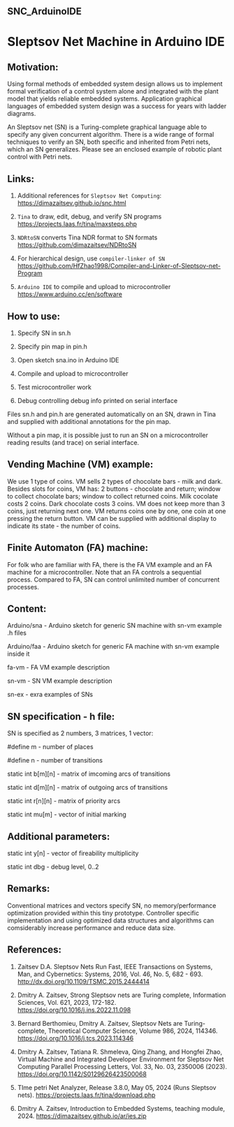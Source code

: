 ## SNC_ArduinoIDE
# Sleptsov Net Machine in Arduino IDE


Motivation:
-----------

Using formal methods of embedded system design allows us to implement formal verification of a control system alone and integrated with the plant model that yields reliable embedded systems. Application graphical languages of embedded system design was a success for years with ladder diagrams. 

An Sleptsov net (SN) is a Turing-complete graphical language able to specify any given concurrent algorithm. There is a wide range of formal techniques to verify an SN, both specific and inherited from Petri nets, which an SN generalizes. Please see an enclosed example of robotic plant control with Petri nets. 


Links:
------


1) Additional references for `Sleptsov Net Computing`: https://dimazaitsev.github.io/snc.html
  
2) `Tina` to draw, edit, debug, and verify SN programs https://projects.laas.fr/tina/maxsteps.php
   
3) `NDRtoSN` converts Tina NDR format to SN formats https://github.com/dimazaitsev/NDRtoSN

4) For hierarchical design, use `compiler-linker of SN` https://github.com/HfZhao1998/Compiler-and-Linker-of-Sleptsov-net-Program

5) `Arduino IDE` to compile and upload to microcontroller https://www.arduino.cc/en/software


How to use:
-----------

1) Specify SN in sn.h

2) Specify pin map in pin.h
   
3) Open sketch sna.ino in Arduino IDE
   
4) Compile and upload to microcontroller
   
5) Test microcontroller work
   
6) Debug controlling debug info printed on serial interface

Files sn.h and pin.h are generated automatically on an SN, drawn in Tina and supplied with additional annotations for the pin map. 

Without a pin map, it is possible just to run an SN on a microcontroller reading results (and trace) on serial interface. 


Vending Machine (VM) example:
-----------------------------

We use 1 type of coins. VM sells 2 types of chocolate bars - milk and dark. Besides slots for coins, VM has: 2 buttons - chocolate and return; window to collect chocolate bars; window to collect returned coins. Milk cocolate costs 2 coins. Dark chocolate costs 3 coins. VM does not keep more than 3 coins, just returning next one. VM returns coins one by one, one coin at one pressing the return button. VM can be supplied with additional display to indicate its state - the number of coins. 


Finite Automaton (FA) machine:
------------------------------

For folk who are familiar with FA, there is the FA VM example and an FA machine for a microcontroller. Note that an FA controls a sequential process. Compared to FA, SN can control unlimited number of concurrent processes.


Content:
--------

Arduino/sna - Arduino sketch for generic SN machine with sn-vm example .h files

Arduino/faa - Arduino sketch for generic FA machine with sn-vm example inside it

fa-vm - FA VM example description

sn-vm - SN VM example description

sn-ex - exra examples of SNs


SN specification - h file:
--------------------------

SN is specified as 2 numbers, 3 matrices, 1 vector:

#define m - number of places

#define n - number of transitions

static int b[m][n] - matrix of imcoming arcs of transitions

static int d[m][n] - matrix of outgoing arcs of transitions

static int r[n][n] - matrix of priority arcs

static int mu[m] - vector of initial marking


Additional parameters:
----------------------

static int y[n] - vector of fireability multiplicity

static int dbg - debug level, 0..2


Remarks:
--------

Conventional matrices and vectors specify SN, no memory/performance optimization provided within this tiny prototype. Controller specific implementation and using optimized data structures and algorithms can comsiderably increase performance and reduce data size. 



References:
-----------

1. Zaitsev D.A. Sleptsov Nets Run Fast, IEEE Transactions on Systems, Man, and Cybernetics: Systems, 2016, Vol. 46, No. 5, 682 - 693. http://dx.doi.org/10.1109/TSMC.2015.2444414
   
2. Dmitry A. Zaitsev, Strong Sleptsov nets are Turing complete, Information Sciences, Vol. 621, 2023, 172-182. https://doi.org/10.1016/j.ins.2022.11.098

3. Bernard Berthomieu, Dmitry A. Zaitsev, Sleptsov Nets are Turing-complete, Theoretical Computer Science, Volume 986, 2024, 114346. https://doi.org/10.1016/j.tcs.2023.114346

4. Dmitry A. Zaitsev, Tatiana R. Shmeleva, Qing Zhang, and Hongfei Zhao, Virtual Machine and Integrated Developer Environment for Sleptsov Net Computing Parallel Processing Letters, Vol. 33, No. 03, 2350006 (2023). https://doi.org/10.1142/S0129626423500068

5. TIme petri Net Analyzer, Release 3.8.0, May 05, 2024 (Runs Sleptsov nets). https://projects.laas.fr/tina/download.php

6. Dmitry A. Zaitsev, Introduction to Embedded Systems, teaching module, 2024. https://dimazaitsev.github.io/ar/ies.zip


